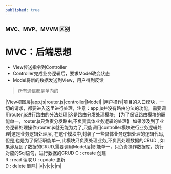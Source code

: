 ```yaml
---
published: true
---
```

### MVC、MVP、MVVM 区别

# MVC：后端思想
- View传送指令到Controller
- Controller完成业务逻辑后，要求Model改变状态
- Model将新的数据发送到View，用户得到反馈

> 所有通信都是单向的

|View视图层|app.js|router.js|controller|Model|
|用户操作|项目的入口模块，一切的请求，都要进入这里进行处理，注意：app.js并没有路由分法的功能，需要调用router.js进行路由的分法处理|这是路由分发处理模块;
【为了保证路由模块的职能单一，router.js只负责分发路由,不负责具体业务逻辑的处理】
如果涉及到了业务逻辑处理操作;router.js就无能为力了,只能调用controller模块进行业务逻辑处理|这是业务逻辑处理层,
在这个模块中,封装了一些具体业务逻辑处理的逻辑代码,但是,也是为了保证职能单一,此模块只负责处理业务,不负责处理数据的CRUD ,
如果涉及到了数据的CRUD,需要调用Model层|职能单一，只负责操作数据库，执行对应的Sql语句，进行数据的CRUD
C :  create   创建            
R :  read      读取
U : update   更新           
D : delete    删除| 
|v|v|c|c|m|
